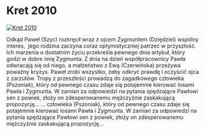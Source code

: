 Kret 2010 
=============
[![Kret 2010 ](http://vidos.pl/images/player.gif)](http://vidos.pl/kret-2010)

 Odkąd Paweł (Szyc) rozkręcił wraz z ojcem Zygmuntem (Dziędziel) wspólny interes,  jego rodzina zaczyna coraz optymistyczniej patrzeć w przyszłość. Ich marzenia o dostatnim życiu przekreśla pewnego dnia artykuł, który godzi w dobre imię Zygmunta. Z dnia na dzień współpracownicy Pawła odwracają się od niego, a małżeństwo z Ewą (Czerwińska) przeżywa poważny kryzys. Paweł zrobi wszystko, żeby odkryć prawdę i oczyścić ojca z zarzutów. Tropy z przeszłości prowadzą do zagadkowego człowieka (Pszoniak), który od pewnego czasu zdaje się potajemnie kierować losami Pawła i Zygmunta. W zamian za odpowiedzi na pytania spędzające Pawłowi sen z powiek, złoży on zdesperowanemu mężczyźnie zaskakującą propozycję...   ... człowieka (Pszoniak), który od pewnego czasu zdaje się potajemnie kierować losami Pawła i Zygmunta. W zamian za odpowiedzi na pytania spędzające Pawłowi sen z powiek, złoży on zdesperowanemu mężczyźnie zaskakującą propozycję...
